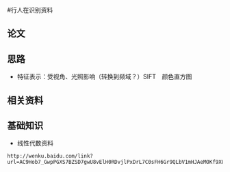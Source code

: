 #行人在识别资料

## 论文

## 思路
- 特征表示：受视角、光照影响（转换到频域？）SIFT　颜色直方图


## 相关资料

## 基础知识

- 线性代数资料
```
http://wenku.baidu.com/link?url=AC9Hob7_GwpPGXS7BZSD7gwU8vElH0RDvjlPxDrL7C0sFH6Gr9QLbV1mHJAeMOKf9XUUrliPIFdoIzRTaTIDp1CKE7E5HH9Fr5RV2Ht6NJm#```



